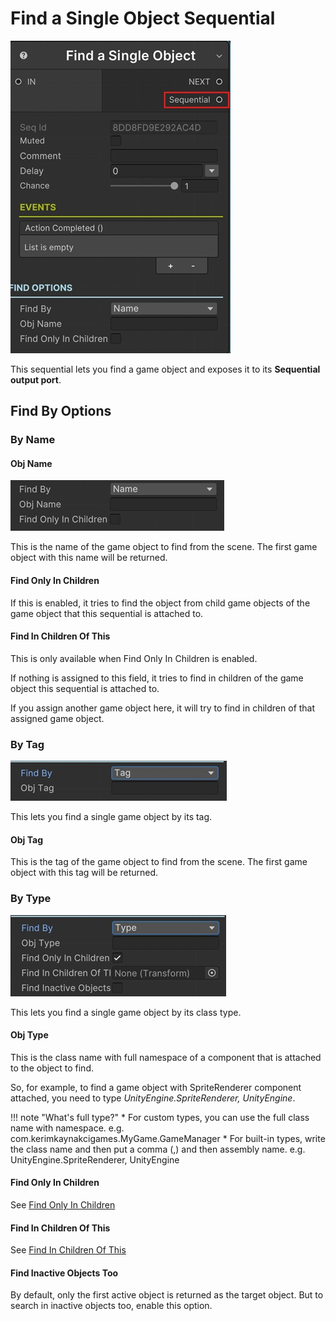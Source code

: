 # Find a Single Object Sequential

![Find a single object](/img/sequential_findsingleobj.jpg)

This sequential lets you find a game object and exposes it to its __Sequential output port__.

## Find By Options

### By Name

#### Obj Name

![Target Object Tag](/img/sequential_findsingleobj_byname.jpg)

This is the name of the game object to find from the scene. The first game object with this name will be returned.

#### Find Only In Children

If this is enabled, it tries to find the object from child game objects of the game object that this sequential is attached to.

#### Find In Children Of This

This is only available when Find Only In Children is enabled.

If nothing is assigned to this field, it tries to find in children of the game object this sequential is attached to.

If you assign another game object here, it will try to find in children of that assigned game object.


### By Tag

![Target Object Tag](/img/sequential_findsingleobj_bytag.jpg)

This lets you find a single  game object by its tag.

#### Obj Tag

This is the tag of the game object to find from the scene. The first game object with this tag will be returned.


### By Type
![Target Object Tag](/img/sequential_findsingleobj_bytype.jpg)

This lets you find a single game object by its class type.

#### Obj Type
This is the class name with full namespace of a component that is attached to the object to find.

So, for example, to find a game object with SpriteRenderer component attached, you need to type _UnityEngine.SpriteRenderer, UnityEngine_.

!!! note "What's full type?"
    * For custom types, you can use the full class name with namespace. e.g. com.kerimkaynakcigames.MyGame.GameManager
    * For built-in types, write the class name and then put a comma (,) and then assembly name. e.g. UnityEngine.SpriteRenderer, UnityEngine

#### Find Only In Children
See [Find Only In Children](#find-only-in-children)

#### Find In Children Of This
See [Find In Children Of This](#find-in-children-of-this)

#### Find Inactive Objects Too
By default, only the first active object is returned as the target object. But to search in inactive objects too, enable this option.
